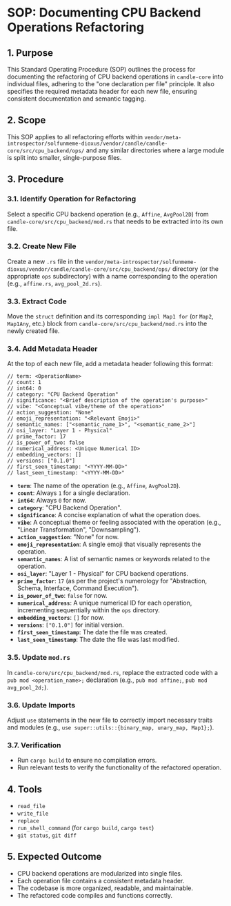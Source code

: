 # SOP: Documenting CPU Backend Operations Refactoring

## 1. Purpose
This Standard Operating Procedure (SOP) outlines the process for documenting the refactoring of CPU backend operations in `candle-core` into individual files, adhering to the "one declaration per file" principle. It also specifies the required metadata header for each new file, ensuring consistent documentation and semantic tagging.

## 2. Scope
This SOP applies to all refactoring efforts within `vendor/meta-introspector/solfunmeme-dioxus/vendor/candle/candle-core/src/cpu_backend/ops/` and any similar directories where a large module is split into smaller, single-purpose files.

## 3. Procedure

### 3.1. Identify Operation for Refactoring
Select a specific CPU backend operation (e.g., `Affine`, `AvgPool2D`) from `candle-core/src/cpu_backend/mod.rs` that needs to be extracted into its own file.

### 3.2. Create New File
Create a new `.rs` file in the `vendor/meta-introspector/solfunmeme-dioxus/vendor/candle/candle-core/src/cpu_backend/ops/` directory (or the appropriate `ops` subdirectory) with a name corresponding to the operation (e.g., `affine.rs`, `avg_pool_2d.rs`).

### 3.3. Extract Code
Move the `struct` definition and its corresponding `impl Map1 for` (or `Map2`, `Map1Any`, etc.) block from `candle-core/src/cpu_backend/mod.rs` into the newly created file.

### 3.4. Add Metadata Header
At the top of each new file, add a metadata header following this format:

```
// term: <OperationName>
// count: 1
// int64: 0
// category: "CPU Backend Operation"
// significance: "<Brief description of the operation's purpose>"
// vibe: "<Conceptual vibe/theme of the operation>"
// action_suggestion: "None"
// emoji_representation: "<Relevant Emoji>"
// semantic_names: ["<semantic_name_1>", "<semantic_name_2>"]
// osi_layer: "Layer 1 - Physical"
// prime_factor: 17
// is_power_of_two: false
// numerical_address: <Unique Numerical ID>
// embedding_vectors: []
// versions: ["0.1.0"]
// first_seen_timestamp: "<YYYY-MM-DD>"
// last_seen_timestamp: "<YYYY-MM-DD>"
```

*   **`term`**: The name of the operation (e.g., `Affine`, `AvgPool2D`).
*   **`count`**: Always `1` for a single declaration.
*   **`int64`**: Always `0` for now.
*   **`category`**: "CPU Backend Operation".
*   **`significance`**: A concise explanation of what the operation does.
*   **`vibe`**: A conceptual theme or feeling associated with the operation (e.g., "Linear Transformation", "Downsampling").
*   **`action_suggestion`**: "None" for now.
*   **`emoji_representation`**: A single emoji that visually represents the operation.
*   **`semantic_names`**: A list of semantic names or keywords related to the operation.
*   **`osi_layer`**: "Layer 1 - Physical" for CPU backend operations.
*   **`prime_factor`**: `17` (as per the project's numerology for "Abstraction, Schema, Interface, Command Execution").
*   **`is_power_of_two`**: `false` for now.
*   **`numerical_address`**: A unique numerical ID for each operation, incrementing sequentially within the `ops` directory.
*   **`embedding_vectors`**: `[]` for now.
*   **`versions`**: `["0.1.0"]` for initial version.
*   **`first_seen_timestamp`**: The date the file was created.
*   **`last_seen_timestamp`**: The date the file was last modified.

### 3.5. Update `mod.rs`
In `candle-core/src/cpu_backend/mod.rs`, replace the extracted code with a `pub mod <operation_name>;` declaration (e.g., `pub mod affine;`, `pub mod avg_pool_2d;`).

### 3.6. Update Imports
Adjust `use` statements in the new file to correctly import necessary traits and modules (e.g., `use super::utils::{binary_map, unary_map, Map1};`).

### 3.7. Verification
*   Run `cargo build` to ensure no compilation errors.
*   Run relevant tests to verify the functionality of the refactored operation.

## 4. Tools
*   `read_file`
*   `write_file`
*   `replace`
*   `run_shell_command` (for `cargo build`, `cargo test`)
*   `git status`, `git diff`

## 5. Expected Outcome
*   CPU backend operations are modularized into single files.
*   Each operation file contains a consistent metadata header.
*   The codebase is more organized, readable, and maintainable.
*   The refactored code compiles and functions correctly.
